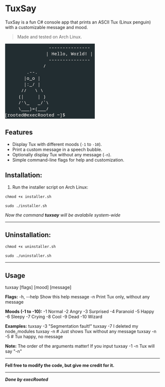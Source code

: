 # TuxSay

TuxSay is a fun C# console app that prints an ASCII Tux (Linux penguin) with a customizable message and mood.  

> Made and tested on Arch Linux.


![tuxsay photo](photos/tuxsay.png)



## Features

- Display Tux with different moods (`-1` to `-10`).  
- Print a custom message in a speech bubble.  
- Optionally display Tux without any message (`-n`).  
- Simple command-line flags for help and customization.  

## Installation:

1. Run the installer script on Arch Linux:

```
chmod +x installer.sh
```
```
sudo ./installer.sh
```
*Now the command **tuxsay** will be avalabile system-wide*

---
## Uninstallation:

```
chmod +x uninstaller.sh
```
```
sudo ./uninstaller.sh
```

---

<h2>Usage</h2>

  tuxsay [flags] [mood] [message]

**Flags:**
  -h, --help      Show this help message
  -n              Print Tux only, without any message

**Moods (-1 to -10):**
  -1  Normal      -2  Angry       -3  Surprised
  -4  Paranoid    -5  Happy       -6  Sleepy
  -7  Crying      -8  Cool        -9  Dead
  -10 Wizard

**Examples:**
  tuxsay -3 "Segmentation fault!"
  tuxsay -7 I deleted my node_modules
  tuxsay -n           # Just shows Tux without any message
  tuxsay -n -5        # Tux happy, no message
  
**Note:** The order of the arguments matter! If you input tuxsay -1 -n Tux will say "-n"

---

**Fell free to modify the code, but give me credit for it.**

---

***Done by execRooted***
